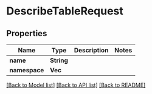 # DescribeTableRequest

## Properties

Name | Type | Description | Notes
------------ | ------------- | ------------- | -------------
**name** | **String** |  | 
**namespace** | **Vec<String>** |  | 

[[Back to Model list]](../README.md#documentation-for-models) [[Back to API list]](../README.md#documentation-for-api-endpoints) [[Back to README]](../README.md)


